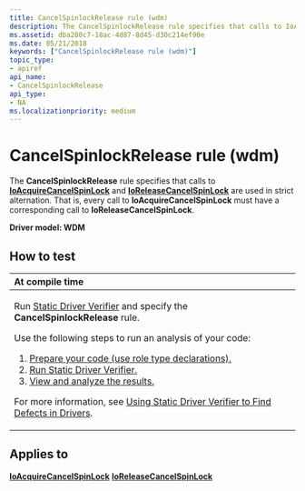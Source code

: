 ```yaml
---
title: CancelSpinlockRelease rule (wdm)
description: The CancelSpinlockRelease rule specifies that calls to IoAcquireCancelSpinLock and IoReleaseCancelSpinLock are used in strict alternation. That is, every call to IoAcquireCancelSpinLock must have a corresponding call to IoReleaseCancelSpinLock.
ms.assetid: dba280c7-18ac-4d87-8d45-d30c214ef90e
ms.date: 05/21/2018
keywords: ["CancelSpinlockRelease rule (wdm)"]
topic_type:
- apiref
api_name:
- CancelSpinlockRelease
api_type:
- NA
ms.localizationpriority: medium
---
```


# CancelSpinlockRelease rule (wdm)


The **CancelSpinlockRelease** rule specifies that calls to [**IoAcquireCancelSpinLock**](/previous-versions/windows/hardware/drivers/ff548196(v=vs.85)) and [**IoReleaseCancelSpinLock**](/previous-versions/windows/hardware/drivers/ff549550(v=vs.85)) are used in strict alternation. That is, every call to **IoAcquireCancelSpinLock** must have a corresponding call to **IoReleaseCancelSpinLock**.

**Driver model: WDM**

How to test
-----------

<table>
<colgroup>
<col width="100%" />
</colgroup>
<thead>
<tr class="header">
<th align="left">At compile time</th>
</tr>
</thead>
<tbody>
<tr class="odd">
<td align="left"><p>Run <a href="https://docs.microsoft.com/windows-hardware/drivers/devtest/static-driver-verifier" data-raw-source="[Static Driver Verifier](./static-driver-verifier.md)">Static Driver Verifier</a> and specify the <strong>CancelSpinlockRelease</strong> rule.</p>
Use the following steps to run an analysis of your code:
<ol>
<li><a href="https://docs.microsoft.com/windows-hardware/drivers/devtest/using-static-driver-verifier-to-find-defects-in-drivers#preparing-your-source-code" data-raw-source="[Prepare your code (use role type declarations).](./using-static-driver-verifier-to-find-defects-in-drivers.md#preparing-your-source-code)">Prepare your code (use role type declarations).</a></li>
<li><a href="https://docs.microsoft.com/windows-hardware/drivers/devtest/using-static-driver-verifier-to-find-defects-in-drivers#running-static-driver-verifier" data-raw-source="[Run Static Driver Verifier.](./using-static-driver-verifier-to-find-defects-in-drivers.md#running-static-driver-verifier)">Run Static Driver Verifier.</a></li>
<li><a href="https://docs.microsoft.com/windows-hardware/drivers/devtest/using-static-driver-verifier-to-find-defects-in-drivers#viewing-and-analyzing-the-results" data-raw-source="[View and analyze the results.](./using-static-driver-verifier-to-find-defects-in-drivers.md#viewing-and-analyzing-the-results)">View and analyze the results.</a></li>
</ol>
<p>For more information, see <a href="https://docs.microsoft.com/windows-hardware/drivers/devtest/using-static-driver-verifier-to-find-defects-in-drivers" data-raw-source="[Using Static Driver Verifier to Find Defects in Drivers](./using-static-driver-verifier-to-find-defects-in-drivers.md)">Using Static Driver Verifier to Find Defects in Drivers</a>.</p></td>
</tr>
</tbody>
</table>

Applies to
----------

[**IoAcquireCancelSpinLock**](/previous-versions/windows/hardware/drivers/ff548196(v=vs.85))
[**IoReleaseCancelSpinLock**](/previous-versions/windows/hardware/drivers/ff549550(v=vs.85))
 

